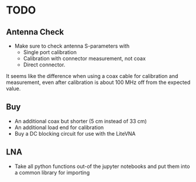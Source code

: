 # TODO
## Antenna Check
- Make sure to check antenna S-parameters with
	- Single port calibration
	- Calibration with connector measurement, not coax
	- Direct connector.

It seems like the difference when using a coax cable for calibration and measurement, even after calibration is about 100 MHz off from the expected value.

## Buy
- An additional coax but shorter (5 cm instead of 33 cm)
- An additional load end for calibration
- Buy a DC blocking circuit for use with the LiteVNA

## LNA
- Take all python functions out-of the jupyter notebooks and put them into a common library for importing
